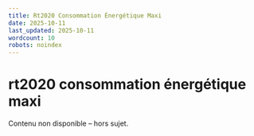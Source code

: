 ```yaml
---
title: Rt2020 Consommation Énergétique Maxi
date: 2025-10-11
last_updated: 2025-10-11
wordcount: 10
robots: noindex
---
```


# rt2020 consommation énergétique maxi

Contenu non disponible – hors sujet.